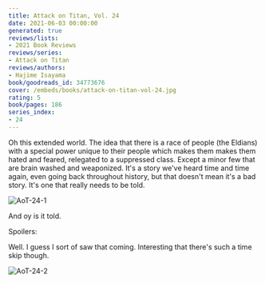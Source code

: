 ```yaml
---
title: Attack on Titan, Vol. 24
date: 2021-06-03 00:00:00
generated: true
reviews/lists:
- 2021 Book Reviews
reviews/series:
- Attack on Titan
reviews/authors:
- Hajime Isayama
book/goodreads_id: 34773676
cover: /embeds/books/attack-on-titan-vol-24.jpg
rating: 5
book/pages: 186
series_index:
- 24
---
```

Oh this extended world. The idea that there is a race of people (the Eldians) with a special power unique to their people which makes them makes them hated and feared, relegated to a suppressed class. Except a minor few that are brain washed and weaponized. It's a story we've heard time and time again, even going back throughout history, but that doesn't mean it's a bad story. It's one that really needs to be told.  

![AoT-24-1](/embeds/books/attachments/aot-24-1.png)  

<!--more-->

And oy is it told.  

Spoilers:  

Well. I guess I sort of saw that coming. Interesting that there's such a time skip though.  

![AoT-24-2](/embeds/books/attachments/aot-24-2.png)